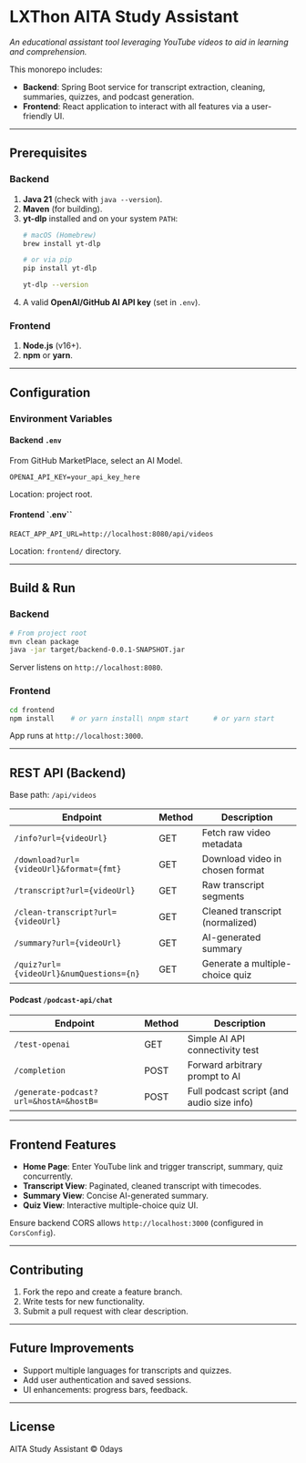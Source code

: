 # LXThon AITA Study Assistant 

*An educational assistant tool leveraging YouTube videos to aid in learning and comprehension.*

This monorepo includes:
- **Backend**: Spring Boot service for transcript extraction, cleaning, summaries, quizzes, and podcast generation.
- **Frontend**: React application to interact with all features via a user-friendly UI.

---

## Prerequisites

### Backend
1. **Java 21** (check with `java --version`).
2. **Maven** (for building).
3. **yt-dlp** installed and on your system `PATH`:
   ```bash
   # macOS (Homebrew)
   brew install yt-dlp

   # or via pip
   pip install yt-dlp

   yt-dlp --version
   ```
4. A valid **OpenAI/GitHub AI API key** (set in `.env`).

### Frontend
1. **Node.js** (v16+).
2. **npm** or **yarn**.

---

## Configuration

### Environment Variables

#### Backend `.env`
From GitHub MarketPlace, select an AI Model.
```dotenv
OPENAI_API_KEY=your_api_key_here
```
Location: project root.

#### Frontend `.env``
```dotenv
REACT_APP_API_URL=http://localhost:8080/api/videos
```
Location: `frontend/` directory.

---

## Build & Run

### Backend
```bash
# From project root
mvn clean package
java -jar target/backend-0.0.1-SNAPSHOT.jar
```
Server listens on `http://localhost:8080`.

### Frontend
```bash
cd frontend
npm install    # or yarn install\ nnpm start      # or yarn start
```
App runs at `http://localhost:3000`.

---

## REST API (Backend)

Base path: `/api/videos`

| Endpoint                                | Method | Description                                            |
| --------------------------------------- | ------ | ------------------------------------------------------ |
| `/info?url={videoUrl}`                  | GET    | Fetch raw video metadata                               |
| `/download?url={videoUrl}&format={fmt}` | GET    | Download video in chosen format                        |
| `/transcript?url={videoUrl}`            | GET    | Raw transcript segments                                 |
| `/clean-transcript?url={videoUrl}`      | GET    | Cleaned transcript (normalized)                        |
| `/summary?url={videoUrl}`               | GET    | AI-generated summary                                   |
| `/quiz?url={videoUrl}&numQuestions={n}` | GET    | Generate a multiple-choice quiz                        |

#### Podcast `/podcast-api/chat`
| Endpoint                                         | Method | Description                                    |
| ------------------------------------------------ | ------ | ---------------------------------------------- |
| `/test-openai`                                   | GET    | Simple AI API connectivity test                |
| `/completion`                                    | POST   | Forward arbitrary prompt to AI                 |
| `/generate-podcast?url=&hostA=&hostB=`           | POST   | Full podcast script (and audio size info)      |

---

## Frontend Features

- **Home Page**: Enter YouTube link and trigger transcript, summary, quiz concurrently.
- **Transcript View**: Paginated, cleaned transcript with timecodes.
- **Summary View**: Concise AI-generated summary.
- **Quiz View**: Interactive multiple-choice quiz UI.

Ensure backend CORS allows `http://localhost:3000` (configured in `CorsConfig`).

---

## Contributing

1. Fork the repo and create a feature branch.
2. Write tests for new functionality.
3. Submit a pull request with clear description.

---

## Future Improvements
- Support multiple languages for transcripts and quizzes.
- Add user authentication and saved sessions.
- UI enhancements: progress bars, feedback.

---

## License

AITA Study Assistant © 0days
